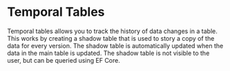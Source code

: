 # Temporal Tables

Temporal tables allows you to track the history of data changes in a table.  This works by creating a shadow table that is used to story a copy of the data for every version. The shadow table is automatically updated when the data in the main table is updated.  The shadow table is not visible to the user, but can be queried using EF Core.
